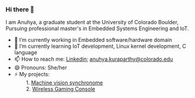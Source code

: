 ### Hi there 👋

I am Anuhya, a graduate student at the University of Colorado Boulder, Pursuing professional master's in Embedded Systems Engineering and IoT. 

- 🔭 I’m currently working in Embedded software/hardware domain 
- 🌱 I’m currently learning IoT development, Linux kernel development, C language
- 📫 How to reach me: [Linkedin](https://www.linkedin.com/in/anuhya-kuraparthy/); anuhya.kuraparthy@colorado.edu
- 😄 Pronouns: She/her
- ⚡ My projects: <br>
   &nbsp; &nbsp; &nbsp; &nbsp;    1. [Machine vision synchronome](https://github.com/anuh7/RTES_final-project) <br>
            &nbsp; &nbsp; &nbsp; &nbsp;       2. [Wireless Gaming Console](https://github.com/anuh7/ESD_final_project)
                
